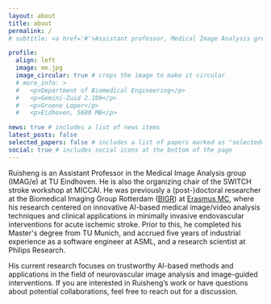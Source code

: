 ```yaml
---
layout: about
title: about
permalink: /
# subtitle: <a href='#'>Assistant professor, Medical Image Analysis group (IMAG/e), Department of Biomedical Engineering, Eindhoven University of Technology (TU/e)</a>

profile:
  align: left
  image: me.jpg
  image_circular: true # crops the image to make it circular
  # more_info: >
  #   <p>Department of Biomedical Engineering</p>
  #   <p>Gemini-Zuid 2.109</p>
  #   <p>Groene Loper</p>
  #   <p>Eidhoven, 5600 MB</p>

news: true # includes a list of news items
latest_posts: false
selected_papers: false # includes a list of papers marked as "selected={true}"
social: true # includes social icons at the bottom of the page
---
```


Ruisheng is an Assistant Professor in the Medical Image Analysis group (IMAG/e) at TU Eindhoven. He is also the organizing chair of the SWITCH stroke workshop at MICCAI. He was previously a (post-)doctoral researcher at the Biomedical Imaging Group Rotterdam ([BIGR](https://bigr.nl/)) at [Erasmus MC](https://www.erasmusmc.nl/en/), where his research centered on innovative AI-based medical image/video analysis techniques and clinical applications in minimally invasive endovascular interventions for acute ischemic stroke. Prior to this, he completed his Master's degree from TU Munich, and accrued five years of industrial experience as a software engineer at ASML, and a research scientist at Philips Research.

His current research focuses on trustworthy AI-based methods and applications in the field of neurovascular image analysis and image-guided interventions. If you are interested in Ruisheng’s work or have questions about potential collaborations, feel free to reach out for a discussion.
